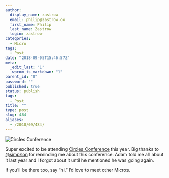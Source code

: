 ```yaml
---
author:
  display_name: zastrow
  email: philip@zastrow.co
  first_name: Philip
  last_name: Zastrow
  login: zastrow
categories:
  - Micro
tags:
  - Post
date: "2018-09-05T15:46:57Z"
meta:
  _edit_last: "1"
  _wpcom_is_markdown: "1"
parent_id: "0"
password: ""
published: true
status: publish
tags:
  - Post
title: ""
type: post
slug: 484
aliases:
  - /2018/09/484/
---
```

<p><img src="/assets/2018/09/circles.png" alt="Circles Conference" /></p>
<p>Super excited to be attending <a href="https://circlesconference.com">Circles Conference</a> this year. Big thanks to <a href="https://micro.blog/simpson">@simpson</a> for reminding me about this conference. Adam told me all about it last year and I forgot about it until he mentioned he was going again.</p>
<p>If you’ll be there too, say “hi.” I’d love to meet other Micros.</p>
